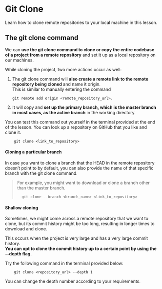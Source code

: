 # Git Clone

Learn how to clone remote repositories to your local machine in this lesson.

## The git clone command

We can **use the git clone command to clone or copy the entire codebase of a project from a remote repository** and set it up as a local repository on our machines.

While cloning the project, two more actions occur as well:

1.  The git clone command will **also create a remote link to the remote repository being cloned** and name it origin.  
    This is similar to manually entering the command

        git remote add origin <remote_repository_url>.

2.  It will copy and **set up the primary branch, which is the master branch in most cases, as the active branch** in the working directory.

You can test this command out yourself in the terminal provided at the end of the lesson. You can look up a repository on GitHub that you like and clone it.

        git clone <link_to_repository>

#### Cloning a particular branch

In case you want to clone a branch that the HEAD in the remote repository doesn’t point to by default, you can also provide the name of that specific branch with the git clone command.

> For example, you might want to download or clone a branch other than the master branch.
>
>       git clone --branch <branch_name> <link_to_repository>

#### Shallow cloning

Sometimes, we might come across a remote repository that we want to clone, but its commit history might be too long, resulting in longer times to download and clone.

This occurs when the project is very large and has a very large commit history.  
 **You can opt to clone the commit history up to a certain point by using the --depth flag.**

Try the following command in the terminal provided below:

        git clone <repository_url> --depth 1

You can change the depth number according to your requirements.
